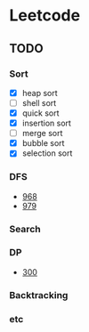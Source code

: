 # Leetcode

## TODO

### Sort

- [x] heap sort 
- [ ] shell sort
- [x] quick sort
- [x] insertion sort
- [ ] merge sort
- [x] bubble sort
- [x] selection sort

### DFS

  * [968](968.binary-tree-cameras.py)
  * [979](979.distribute-coins-in-binary-tree.py)

### Search

### DP

  * [300](300.longest-increasing-subsequence.py)

### Backtracking

### etc